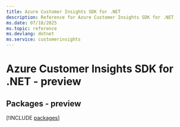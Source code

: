 ```yaml
---
title: Azure Customer Insights SDK for .NET
description: Reference for Azure Customer Insights SDK for .NET
ms.date: 07/18/2025
ms.topic: reference
ms.devlang: dotnet
ms.service: customerinsights
---
```

# Azure Customer Insights SDK for .NET - preview
## Packages - preview
[!INCLUDE [packages](customer-insights-index.md)]